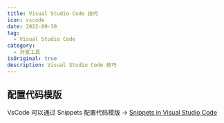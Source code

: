 ```yaml
---
title: Visual Studio Code 技巧
icon: vscode
date: 2022-09-30
tag:
  - Visual Studio Code
category:
  - 开发工具
isOriginal: true
description: Visual Studio Code 技巧
---
```


## 配置代码模版

VsCode 可以通过 Snippets 配置代码模版 -> [Snippets in Visual Studio Code](https://code.visualstudio.com/docs/editor/userdefinedsnippets)